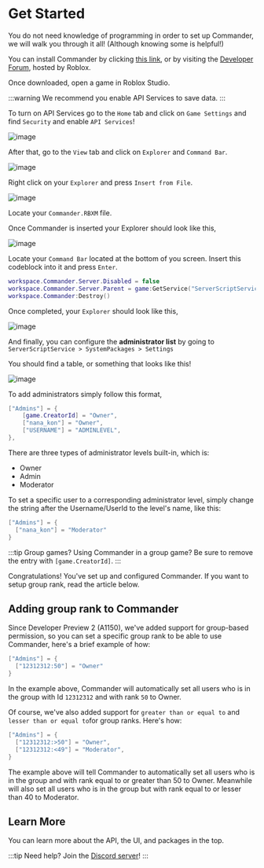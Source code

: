 # Get Started
You do not need knowledge of programming in order to set up Commander, we will walk you through it all! (Although knowing some is helpful!)

You can install Commander by clicking [this link](https://github.com/va1kio/commander/blob/main/Commander.rbxm), or by visiting the [Developer Forum](https://devforum.roblox.com/t/dp1-commander-your-next-admin-system/503290), hosted by Roblox.

Once downloaded, open a game in Roblox Studio.

:::warning 
We recommend you enable API Services to save data.
:::

To turn on API Services go to the `Home` tab and click on `Game Settings` and find `Security` and enable `API Services`!

![image](https://user-images.githubusercontent.com/76509586/111884437-a6668f80-898f-11eb-881d-bc36c6401fe7.png)

After that, go to the `View` tab and click on `Explorer` and `Command Bar`.

![image](https://user-images.githubusercontent.com/76509586/110735189-e50d8480-81ee-11eb-8e7d-d8ec4330fc82.png)

Right click on your `Explorer` and press `Insert from File`.

![image](https://user-images.githubusercontent.com/76509586/110734924-657fb580-81ee-11eb-8b4d-9c5eec785343.png)

Locate your `Commander.RBXM` file.

Once Commander is inserted your Explorer should look like this,

![image](https://user-images.githubusercontent.com/76509586/110735087-b2638c00-81ee-11eb-9aea-6c9e5a57be29.png)

Locate your `Command Bar` located at the bottom of you screen. Insert this codeblock into it and press `Enter`.

```lua
workspace.Commander.Server.Disabled = false
workspace.Commander.Server.Parent = game:GetService("ServerScriptService")
workspace.Commander:Destroy()
```

Once completed, your `Explorer` should look like this,

![image](https://user-images.githubusercontent.com/76509586/110735681-decbd800-81ef-11eb-9893-2baa69123cb9.png)

And finally, you can configure the **administrator list** by going to `ServerScriptService > SystemPackages > Settings`

You should find a table, or something that looks like this!

![image](https://user-images.githubusercontent.com/76509586/110735871-43873280-81f0-11eb-88d9-8267cffe01e4.png)

To add administrators simply follow this format,

```lua
["Admins"] = {
	[game.CreatorId] = "Owner",
	["nana_kon"] = "Owner",
	["USERNAME"] = "ADMINLEVEL",
},
```

There are three types of administrator levels built-in, which is:

- Owner
- Admin
- Moderator

To set a specific user to a corresponding administrator level, simply change the string after the Username/UserId to the level's name, like this:

```lua
["Admins"] = {
  ["nana_kon"] = "Moderator"
}
```

:::tip Group games?
Using Commander in a group game? Be sure to remove the entry with `[game.CreatorId]`.
:::

Congratulations! You've set up and configured Commander. If you want to setup group rank, read the article below.

## Adding group rank to Commander

Since Developer Preview 2 (A1150), we've added support for group-based permission, so you can set a specific group rank to be able to use Commander, here's a brief example of how:

```lua
["Admins"] = {
  ["12312312:50"] = "Owner"
}
```

In the example above, Commander will automatically set all users who is in the group with Id `12312312` and with rank `50` to Owner.

Of course, we've also added support for `greater than or equal to` and `lesser than or equal to`for group ranks. Here's how:

```lua
["Admins"] = {
  ["12312312:>50"] = "Owner",
  ["12312312:<49"] = "Moderator",
}
```

The example above will tell Commander to automatically set all users who is in the group and with rank equal to or greater than 50 to Owner. Meanwhile will also set all users who is in the group but with rank equal to or lesser than 40 to Moderator.

## Learn More
You can learn more about the API, the UI, and packages in the top.

:::tip Need help? 
Join the [Discord server](https://discord.com/invite/RzxxD7YCaU)! 
:::

